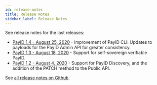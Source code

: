 ```yaml
---
id: release-notes
title: Release Notes
sidebar_label: Release Notes
---
```


See release notes for the last releases:

- [PayID 1.4 - August 25, 2020](https://github.com/payid-org/payid/releases) - Improvement of PayID CLI. Updates to payloads for the PayID Admin API for greater consistency.
- [PayID 1.3 - August 18, 2020](https://github.com/payid-org/payid/releases/tag/v1.3.0) - Support for self-sovereign verifiable PayID.
- [PayID 1.2 - August 4, 2020](https://github.com/payid-org/payid/releases/tag/v1.2.0) - Support for PayID Discovery, and the addition of the PATCH method to the Public API.

See [all release notes on Github](https://github.com/payid-org/payid/tags).
